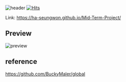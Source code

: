 ![header](https://capsule-render.vercel.app/api?type=transparent&color=gradient&height=100&section=header&text=HaSeungwon&fontSize=40&animation=twinkling)
[![Hits](https://hits.seeyoufarm.com/api/count/incr/badge.svg?url=https%3A%2F%2Fha-seungwon.github.io%2FMid-Term-Project%2F&count_bg=%2379C83D&title_bg=%23555555&icon=&icon_color=%23E7E7E7&title=hits&edge_flat=false)](https://hits.seeyoufarm.com)

Link: https://ha-seungwon.github.io/Mid-Term-Project/

## Preview
![preview](https://user-images.githubusercontent.com/74447373/236159206-9ba9dbb7-1728-4fb1-b3b1-fd6908ecbab4.gif)



## reference
https://github.com/BuckyMaler/global



